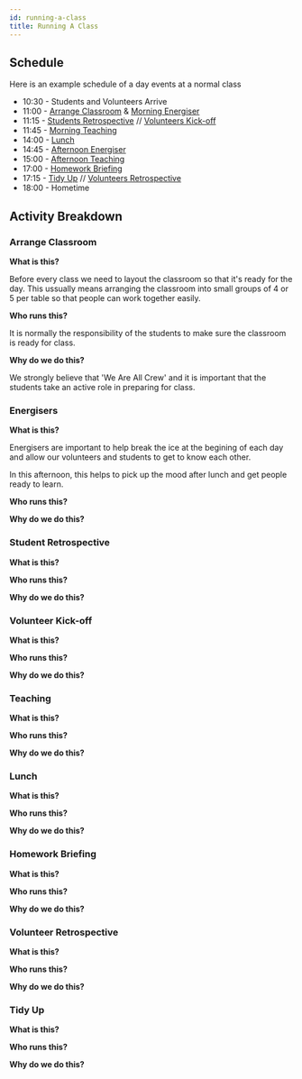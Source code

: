 ```yaml
---
id: running-a-class
title: Running A Class
---
```


## Schedule

Here is an example schedule of a day events at a normal class

- 10:30 - Students and Volunteers Arrive
- 11:00 - [Arrange Classroom](#arrange-classroom) & [Morning Energiser](#energisers)
- 11:15 - [Students Retrospective](#student-retrospective) // [Volunteers Kick-off](#volunteer-kick-off)
- 11:45 - [Morning Teaching](#teaching)
- 14:00 - [Lunch](#lunch)
- 14:45 - [Afternoon Energiser](#energisers)
- 15:00 - [Afternoon Teaching](#teaching)
- 17:00 - [Homework Briefing](#homework-briefing)
- 17:15 - [Tidy Up](#tidy-up) // [Volunteers Retrospective](#volunteers-retrospective)
- 18:00 - Hometime

## Activity Breakdown

### Arrange Classroom

**What is this?**

Before every class we need to layout the classroom so that it's ready for the day. This ussually means arranging the classroom into small groups of 4 or 5 per table so that people can work together easily.

**Who runs this?**

It is normally the responsibility of the students to make sure the classroom is ready for class.

**Why do we do this?**

We strongly believe that 'We Are All Crew' and it is important that the students take an active role in preparing for class.

### Energisers

**What is this?**

Energisers are important to help break the ice at the begining of each day and allow our volunteers and students to get to know each other.

In this afternoon, this helps to pick up the mood after lunch and get people ready to learn. 

**Who runs this?**

**Why do we do this?**

### Student Retrospective

**What is this?**

**Who runs this?**

**Why do we do this?**

### Volunteer Kick-off

**What is this?**

**Who runs this?**

**Why do we do this?**

### Teaching

**What is this?**

**Who runs this?**

**Why do we do this?**

### Lunch

**What is this?**

**Who runs this?**

**Why do we do this?**

### Homework Briefing

**What is this?**

**Who runs this?**

**Why do we do this?**

### Volunteer Retrospective

**What is this?**

**Who runs this?**

**Why do we do this?**

### Tidy Up

**What is this?**

**Who runs this?**

**Why do we do this?**